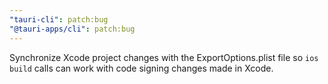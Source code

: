 ```yaml
---
"tauri-cli": patch:bug
"@tauri-apps/cli": patch:bug
---
```


Synchronize Xcode project changes with the ExportOptions.plist file so `ios build` calls can work with code signing changes made in Xcode.
